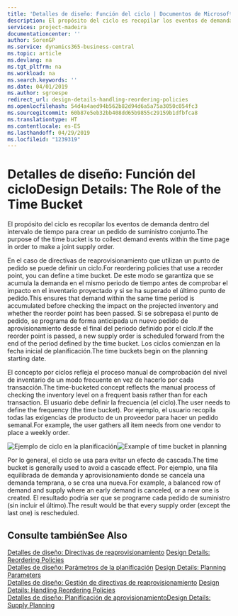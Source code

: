 ```yaml
---
title: 'Detalles de diseño: Función del ciclo | Documentos de Microsoft'
description: El propósito del ciclo es recopilar los eventos de demanda dentro del intervalo de tiempo para crear un pedido de suministro conjunto.
services: project-madeira
documentationcenter: ''
author: SorenGP
ms.service: dynamics365-business-central
ms.topic: article
ms.devlang: na
ms.tgt_pltfrm: na
ms.workload: na
ms.search.keywords: ''
ms.date: 04/01/2019
ms.author: sgroespe
redirect_url: design-details-handling-reordering-policies
ms.openlocfilehash: 54d4a4aed94b562b82d94d6a5a75a3050c054fc3
ms.sourcegitcommit: 60b87e5eb32bb408dd65b9855c29159b1dfbfca8
ms.translationtype: HT
ms.contentlocale: es-ES
ms.lasthandoff: 04/29/2019
ms.locfileid: "1239319"
---
```

# <a name="design-details-the-role-of-the-time-bucket"></a><span data-ttu-id="fecfe-103">Detalles de diseño: Función del ciclo</span><span class="sxs-lookup"><span data-stu-id="fecfe-103">Design Details: The Role of the Time Bucket</span></span>
<span data-ttu-id="fecfe-104">El propósito del ciclo es recopilar los eventos de demanda dentro del intervalo de tiempo para crear un pedido de suministro conjunto.</span><span class="sxs-lookup"><span data-stu-id="fecfe-104">The purpose of the time bucket is to collect demand events within the time page in order to make a joint supply order.</span></span>  

 <span data-ttu-id="fecfe-105">En el caso de directivas de reaprovisionamiento que utilizan un punto de pedido se puede definir un ciclo.</span><span class="sxs-lookup"><span data-stu-id="fecfe-105">For reordering policies that use a reorder point, you can define a time bucket.</span></span> <span data-ttu-id="fecfe-106">De este modo se garantiza que se acumula la demanda en el mismo periodo de tiempo antes de comprobar el impacto en el inventario proyectado y si se ha superado el último punto de pedido.</span><span class="sxs-lookup"><span data-stu-id="fecfe-106">This ensures that demand within the same time period is accumulated before checking the impact on the projected inventory and whether the reorder point has been passed.</span></span> <span data-ttu-id="fecfe-107">Si se sobrepasa el punto de pedido, se programa de forma anticipada un nuevo pedido de aprovisionamiento desde el final del periodo definido por el ciclo.</span><span class="sxs-lookup"><span data-stu-id="fecfe-107">If the reorder point is passed, a new supply order is scheduled forward from the end of the period defined by the time bucket.</span></span> <span data-ttu-id="fecfe-108">Los ciclos comienzan en la fecha inicial de planificación.</span><span class="sxs-lookup"><span data-stu-id="fecfe-108">The time buckets begin on the planning starting date.</span></span>  

 <span data-ttu-id="fecfe-109">El concepto por ciclos refleja el proceso manual de comprobación del nivel de inventario de un modo frecuente en vez de hacerlo por cada transacción.</span><span class="sxs-lookup"><span data-stu-id="fecfe-109">The time-bucketed concept reflects the manual process of checking the inventory level on a frequent basis rather than for each transaction.</span></span> <span data-ttu-id="fecfe-110">El usuario debe definir la frecuencia (el ciclo).</span><span class="sxs-lookup"><span data-stu-id="fecfe-110">The user needs to define the frequency (the time bucket).</span></span> <span data-ttu-id="fecfe-111">Por ejemplo, el usuario recopila todas las exigencias de producto de un proveedor para hacer un pedido semanal.</span><span class="sxs-lookup"><span data-stu-id="fecfe-111">For example, the user gathers all item needs from one vendor to place a weekly order.</span></span>  

 <span data-ttu-id="fecfe-112">![Ejemplo de ciclo en la planificación](media/nav_app_supply_planning_2_reorder_cycle.png "Ejemplo de ciclo en la planificación")</span><span class="sxs-lookup"><span data-stu-id="fecfe-112">![Example of time bucket in planning](media/nav_app_supply_planning_2_reorder_cycle.png "Example of time bucket in planning")</span></span>  

 <span data-ttu-id="fecfe-113">Por lo general, el ciclo se usa para evitar un efecto de cascada.</span><span class="sxs-lookup"><span data-stu-id="fecfe-113">The time bucket is generally used to avoid a cascade effect.</span></span> <span data-ttu-id="fecfe-114">Por ejemplo, una fila equilibrada de demanda y aprovisionamiento donde se cancela una demanda temprana, o se crea una nueva.</span><span class="sxs-lookup"><span data-stu-id="fecfe-114">For example, a balanced row of demand and supply where an early demand is canceled, or a new one is created.</span></span> <span data-ttu-id="fecfe-115">El resultado podría ser que se programe cada pedido de suministro (sin incluir el último).</span><span class="sxs-lookup"><span data-stu-id="fecfe-115">The result would be that every supply order (except the last one) is rescheduled.</span></span>  

## <a name="see-also"></a><span data-ttu-id="fecfe-116">Consulte también</span><span class="sxs-lookup"><span data-stu-id="fecfe-116">See Also</span></span>  
 <span data-ttu-id="fecfe-117">[Detalles de diseño: Directivas de reaprovisionamiento](design-details-reordering-policies.md) </span><span class="sxs-lookup"><span data-stu-id="fecfe-117">[Design Details: Reordering Policies](design-details-reordering-policies.md) </span></span>  
 <span data-ttu-id="fecfe-118">[Detalles de diseño: Parámetros de la planificación](design-details-planning-parameters.md) </span><span class="sxs-lookup"><span data-stu-id="fecfe-118">[Design Details: Planning Parameters](design-details-planning-parameters.md) </span></span>  
 <span data-ttu-id="fecfe-119">[Detalles de diseño: Gestión de directivas de reaprovisionamiento](design-details-handling-reordering-policies.md) </span><span class="sxs-lookup"><span data-stu-id="fecfe-119">[Design Details: Handling Reordering Policies](design-details-handling-reordering-policies.md) </span></span>  
 [<span data-ttu-id="fecfe-120">Detalles de diseño: Planificación de aprovisionamiento</span><span class="sxs-lookup"><span data-stu-id="fecfe-120">Design Details: Supply Planning</span></span>](design-details-supply-planning.md)
